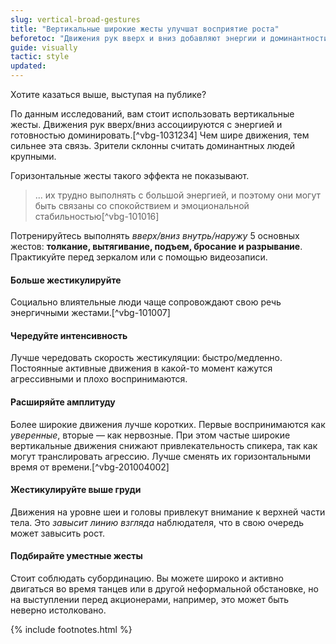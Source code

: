 ```yaml
---
slug: vertical-broad-gestures
title: "Вертикальные широкие жесты улучшат восприятие роста"
beforetoc: "Движения рук вверх и вниз добавляют энергии и доминантности. Сопровождайте свои выступления подходящей жестикуляцией."
guide: visually
tactic: style
updated:
---
```

Хотите казаться выше, выступая на публике?

По данным исследований, вам стоит использовать вертикальные жесты. Движения рук вверх/вниз ассоциируются с энергией и готовностью доминировать.[^vbg-1031234] Чем шире движения, тем сильнее эта связь. Зрители склонны считать доминантных людей крупными.

Горизонтальные жесты такого эффекта не показывают.

>... их трудно выполнять с большой энергией, и поэтому они могут быть связаны со спокойствием и эмоциональной стабильностью[^vbg-101016]

Потренируйтесь выполнять *вверх/вниз внутрь/наружу* 5 основных жестов: **толкание, вытягивание, подъем, бросание и разрывание**. Практикуйте перед зеркалом или с помощью видеозаписи.

#### Больше жестикулируйте

Социально влиятельные люди чаще сопровождают свою речь энергичными жестами.[^vbg-101007]

#### Чередуйте интенсивность

Лучше чередовать скорость жестикуляции: быстро/медленно. Постоянные активные движения в какой-то момент кажутся агрессивными и плохо воспринимаются.

#### Расширяйте амплитуду

Более широкие движения лучше коротких. Первые воспринимаются как *уверенные*, вторые — как нервозные. При этом частые широкие вертикальные движения снижают привлекательность спикера, так как могут транслировать агрессию. Лучше сменять их горизонтальными время от времени.[^vbg-201004002]

#### Жестикулируйте выше груди

Движения на уровне шеи и головы привлекут внимание к верхней части тела. Это *завысит линию взгляда* наблюдателя, что в свою очередь может завысить рост.

#### Подбирайте уместные жесты

Стоит соблюдать субординацию. Вы можете широко и активно двигаться во время танцев или в другой неформальной обстановке, но на выступлении перед акционерами, например, это может быть неверно истолковано.

{% include footnotes.html %}
